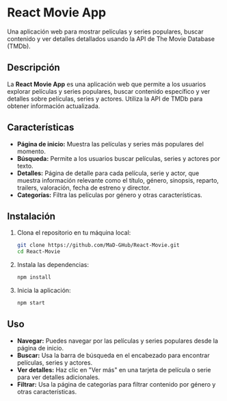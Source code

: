 # React Movie App

Una aplicación web para mostrar películas y series populares, buscar contenido y ver detalles detallados usando la API de The Movie Database (TMDb).

## Descripción

La **React Movie App** es una aplicación web que permite a los usuarios explorar películas y series populares, buscar contenido específico y ver detalles sobre películas, series y actores. Utiliza la API de TMDb para obtener información actualizada.

## Características

- **Página de inicio:** Muestra las películas y series más populares del momento.
- **Búsqueda:** Permite a los usuarios buscar películas, series y actores por texto.
- **Detalles:** Página de detalle para cada película, serie y actor, que muestra información relevante como el título, género, sinopsis, reparto, trailers, valoración, fecha de estreno y director.
- **Categorías:** Filtra las películas por género y otras características.

## Instalación

1. Clona el repositorio en tu máquina local:

    ```bash
    git clone https://github.com/MaD-GHub/React-Movie.git
    cd React-Movie
    ```

2. Instala las dependencias:

    ```bash
    npm install
    ```

3. Inicia la aplicación:

    ```bash
    npm start
    ```

## Uso

- **Navegar:** Puedes navegar por las películas y series populares desde la página de inicio.
- **Buscar:** Usa la barra de búsqueda en el encabezado para encontrar películas, series y actores.
- **Ver detalles:** Haz clic en "Ver más" en una tarjeta de película o serie para ver detalles adicionales.
- **Filtrar:** Usa la página de categorías para filtrar contenido por género y otras características.
